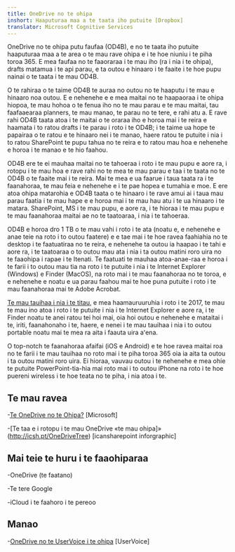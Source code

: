 ```yaml
---
title: OneDrive no te ohipa
inshort: Haaputuraa maa a te taata iho putuite [Dropbox]
translator: Microsoft Cognitive Services
---
```



OneDrive no te ohipa putu faufaa (OD4B), e no te taata iho putuite haaputuraa maa a te area o te mau rave ohipa e i te hoe niuniu i te piha toroa 365. E mea faufaa no te faaoraraa i te mau iho (ra i nia i te ohipa), drafts matamua i te api parau, e ta outou e hinaaro i te faaite i te hoe pupu nainai o te taata i te mau OD4B.

O te rahiraa o te taime OD4B te auraa no outou no te haaputu i te mau e hinaaro noa outou. E e nehenehe e e mea maitai no te haapaoraa i te ohipa hiopoa, te mau hohoa o te fenua iho no te mau parau e te mau maitai, tau faafaaearaa planners, te mau manao, te parau no te tere, e rahi atu a. E rave rahi OD4B taata atoa i te maitai o te oraraa iho e horoa mai i te reira e haamata i to ratou drafts i te parau i roto i te OD4B; i te taime ua hope te papairaa o te ratou e te hinaaro nei i te manao, haere ratou te putuite i nia i to ratou SharePoint te pupu tahua no te reira e to ratou mau hoa e nehenehe e horoa i te manao e te hio faahou.

OD4B ere te ei mauhaa maitai no te tahoeraa i roto i te mau pupu e aore ra, i rotopu i te mau hoa e rave rahi no te mea te mau parau e taa i te taata no te OD4B o te faaite mai i te reira. Mai te mea e ua faarue i taua taata ra i te faanahoraa, te mau feia e nehenehe e i te pae hopea e tumahia e moe. E ere atoa ohipa matarohia e OD4B taata o te hinaaro i te rave amui ai i taua mau parau faatia i te mau hape e e horoa mai i te mau hau atu i te ua hinaaro i te matara. SharePoint, MS i te mau pupu, e aore ra, i te hioraa i te mau pupu e te mau faanahoraa maitai ae no te taatoaraa, i nia i te tahoeraa.

OD4B e horoa dro 1 TB o te mau vahi i roto i te ata (noatu e, e nehenehe e anae teie na roto i to outou faatere) e e tae mai i te hoe ravea faahiahia no te desktop i te faatuatiraa no te reira, e nehenehe ta outou ia haapao i te tahi e aore ra, i te taatoaraa o to outou mau ata i nia i ta outou matini roro uira no te faaohipa i rapae i te Itenati. Te faatuati te mauhaa atoa-anae-raa e horoa i te farii i to outou mau tia na roto i te putuite i nia i te Internet Explorer (Windows) e Finder (MacOS), na roto mai i te mau faanahoraa no te toroa, e e nehenehe e noatu e ua parau faahou mai te hoe puna putuite i roto i te mau faanahoraa mai te Adobe Acrobat. 

[Te mau tauihaa i nia i te titau](https://blogs.office.com/en-us/2017/05/11/introducing-onedrive-files-on-demand-and-additional-features-making-it-easier-to-access-and-share-files/), e mea haamauruuruhia i roto i te 2017, te mau te mau ino atoa i roto i te putuite i nia i te Internet Explorer e aore ra, i te Finder noatu te anei ratou tei hoi mai, oia hoi outou e nehenehe e mataitai i te, iriti, faanahonaho i te, haere, e nenei i te mau tauihaa i nia i to outou portable noatu mai te mea ra aita i faauta uira aʻena.

O top-notch te faanahoraa afaifai (iOS e Android) e te hoe ravea maitai roa no te farii i te mau tauihaa no roto mai i te piha toroa 365 oia ia aita ta outou i ta outou matini roro uira. Ei hioraa, vauvau outou i te nehenehe e mea ohie te putuite PowerPoint-tia-hia mai roto mai i to outou iPhone na roto i te hoe puereni wireless i te hoe teata no te piha, i nia atoa i te.

Te mau ravea
---------

-[Te OneDrive no te
    Ohipa?](https://support.office.com/en-us/article/What-is-OneDrive-for-Business-187f90af-056f-47c0-9656-cc0ddca7fdc2)
    \[Microsoft\]

-[Te taa e i rotopu i te mau OneDrive
    «te mau ohipa]» (http://icsh.pt/OneDriveTree) \[icansharepoint
    inforgraphic\]

Mai teie te huru i te faaohiparaa
--------------------

-OneDrive (te faatano)

-Te tere Google

-iCloud i te faahoro i te pereoo

Manao
---------

-[OneDrive no te UserVoice i te ohipa](https://onedrive.uservoice.com/forums/262982-onedrive/category/86090-onedrive-for-business)
    \[UserVoice\]


